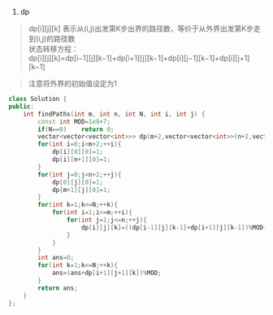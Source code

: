 1. dp

> dp[i][j][k] 表示从(i,j)出发第K步出界的路径数，等价于从外界出发第K步走到(i,j)的路径数  
> 状态转移方程：  
dp[i][j][k]=dp[i−1][j][k−1]+dp[i+1][j][k−1]+dp[i][j−1][k−1]+dp[i][j+1][k−1]  

> 注意将外界的初始值设定为1

```C++
class Solution {
public:
    int findPaths(int m, int n, int N, int i, int j) {
        const int MOD=1e9+7;
        if(N==0)    return 0;
        vector<vector<vector<int>>> dp(m+2,vector<vector<int>>(n+2,vector<int>(N+1,0)));
        for(int i=0;i<m+2;++i){
            dp[i][0][0]=1;
            dp[i][n+1][0]=1;
        }
        for(int j=0;j<n+2;++j){
            dp[0][j][0]=1;
            dp[m+1][j][0]=1;
        }
        for(int k=1;k<=N;++k){
            for(int i=1;i<=m;++i){
                for(int j=1;j<=n;++j){
                    dp[i][j][k]=((dp[i-1][j][k-1]+dp[i+1][j][k-1])%MOD+(dp[i][j-1][k-1]+dp[i][j+1][k-1])%MOD)%MOD;
                }
            }
        }
        int ans=0;
        for(int k=1;k<=N;++k){
            ans=(ans+dp[i+1][j+1][k])%MOD;
        }
        return ans;
    }
};
```